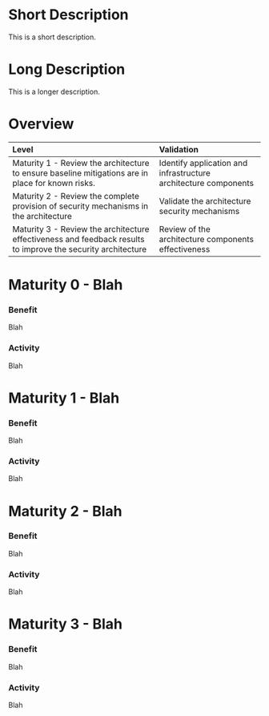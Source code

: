 # Short Description
This is a short description.

# Long Description
This is a longer description.

# Overview

| Level | Validation |
|:---|:---|
| Maturity 1 - Review the architecture to ensure baseline mitigations are in place for known risks.| Identify application and infrastructure architecture components
| Maturity 2 - Review the complete provision of security mechanisms in the architecture | Validate the architecture security mechanisms
| Maturity 3 - Review the architecture effectiveness and feedback results to improve the security architecture | Review of the architecture components effectiveness

# Maturity 0 - Blah
### Benefit
Blah

### Activity
Blah

# Maturity 1 - Blah
### Benefit
Blah

### Activity
Blah

# Maturity 2 - Blah
### Benefit
Blah

### Activity
Blah

# Maturity 3 - Blah
### Benefit
Blah

### Activity
Blah